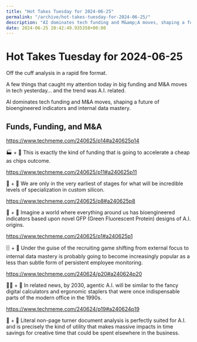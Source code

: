 ```yaml
---
title: "Hot Takes Tuesday for 2024-06-25"
permalink: "/archive/hot-takes-tuesday-for-2024-06-25/"
description: "AI dominates tech funding and M&amp;A moves, shaping a future of bioengineered indicators and internal data mastery."
date: 2024-06-25 20:42:49.935358+00:00
---
```


<h1>Hot Takes Tuesday for 2024-06-25</h1><p>Off the cuff analysis in a rapid fire format.</p><p>A few things that caught my attention today in big funding and M&amp;A moves in tech yesterday… and the trend was A.I. related.</p><p>AI dominates tech funding and M&amp;A moves, shaping a future of bioengineered indicators and internal data mastery.</p><h2>Funds, Funding, and M&amp;A</h2><p><a target="_blank" rel="noopener noreferrer nofollow" href="https://www.techmeme.com/240625/p14#a240625p14">https://www.techmeme.com/240625/p14#a240625p14</a></p><p>🏭 + 🤖 This is exactly the kind of funding that is going to accelerate a cheap as chips outcome.</p><p><a target="_blank" rel="noopener noreferrer nofollow" href="https://www.techmeme.com/240625/p11#a240625p11">https://www.techmeme.com/240625/p11#a240625p11</a></p><p>🍪 + 🤖 We are only in the very earliest of stages for what will be incredible levels of specialization in custom silicon.</p><p><a target="_blank" rel="noopener noreferrer nofollow" href="https://www.techmeme.com/240625/p8#a240625p8">https://www.techmeme.com/240625/p8#a240625p8</a></p><p>🧬 + 🤖 Imagine a world where everything around us has bioengineered indicators based upon novel GFP (Green Fluorescent Protein) designs of A.I. origins.</p><p><a target="_blank" rel="noopener noreferrer nofollow" href="https://www.techmeme.com/240625/p1#a240625p1">https://www.techmeme.com/240625/p1#a240625p1</a></p><p>🗄️ + 🤖 Under the guise of the recruiting game shifting from external focus to internal data mastery is probably going to become increasingly popular as a less than subtle form of persistent employee monitoring.</p><p><a target="_blank" rel="noopener noreferrer nofollow" href="https://www.techmeme.com/240624/p20#a240624p20">https://www.techmeme.com/240624/p20#a240624p20</a></p><p>🧑‍💼 + 🤖 In related news, by 2030, agentic A.I. will be similar to the fancy digital calculators and ergonomic staplers that were once indispensable parts of the modern office in the 1990s.</p><p><a target="_blank" rel="noopener noreferrer nofollow" href="https://www.techmeme.com/240624/p19#a240624p19">https://www.techmeme.com/240624/p19#a240624p19</a></p><p>💸 + 🤖 Literal non-page turner document analysis is perfectly suited for A.I. and is precisely the kind of utility that makes massive impacts in time savings for creative time that could be spent elsewhere in the business.</p><ol class="footnotes"></ol>